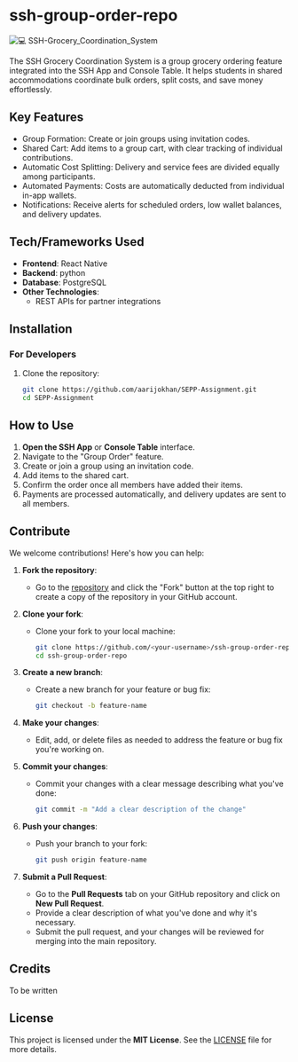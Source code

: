 # ssh-group-order-repo


![💻 SSH-Grocery_Coordination_System](https://github.com/user-attachments/assets/bfd135cb-16da-4807-ad92-fa367c5405b0)


The SSH Grocery Coordination System is a group grocery ordering feature integrated into the SSH App and Console Table. It helps students in shared accommodations coordinate bulk orders, split costs, and save money effortlessly.


## Key Features

- Group Formation: Create or join groups using invitation codes.  
- Shared Cart: Add items to a group cart, with clear tracking of individual contributions.
- Automatic Cost Splitting: Delivery and service fees are divided equally among participants. 
- Automated Payments: Costs are automatically deducted from individual in-app wallets.
- Notifications: Receive alerts for scheduled orders, low wallet balances, and delivery updates.


## Tech/Frameworks Used  
- **Frontend**: React Native  
- **Backend**: python 
- **Database**: PostgreSQL  
- **Other Technologies**:  
  - REST APIs for partner integrations


 
## Installation  

### For Developers  
1. Clone the repository:  
   ```bash  
   git clone https://github.com/aarijokhan/SEPP-Assignment.git  
   cd SEPP-Assignment


## How to Use  
1. **Open the SSH App** or **Console Table** interface.  
2. Navigate to the "Group Order" feature.  
3. Create or join a group using an invitation code.  
4. Add items to the shared cart.  
5. Confirm the order once all members have added their items.  
6. Payments are processed automatically, and delivery updates are sent to all members.  

   


## Contribute  
We welcome contributions! Here's how you can help:

1. **Fork the repository**:
   - Go to the [repository](https://github.com/aarijokhan/ssh-group-order-repo) and click the "Fork" button at the top right to create a copy of the repository in your GitHub account.

2. **Clone your fork**:
   - Clone your fork to your local machine:
     ```bash
     git clone https://github.com/<your-username>/ssh-group-order-repo.git
     cd ssh-group-order-repo
     ```

3. **Create a new branch**:
   - Create a new branch for your feature or bug fix:
     ```bash
     git checkout -b feature-name
     ```

4. **Make your changes**:
   - Edit, add, or delete files as needed to address the feature or bug fix you're working on.

5. **Commit your changes**:
   - Commit your changes with a clear message describing what you've done:
     ```bash
     git commit -m "Add a clear description of the change"
     ```

6. **Push your changes**:
   - Push your branch to your fork:
     ```bash
     git push origin feature-name
     ```

7. **Submit a Pull Request**:
   - Go to the **Pull Requests** tab on your GitHub repository and click on **New Pull Request**.
   - Provide a clear description of what you've done and why it's necessary.
   - Submit the pull request, and your changes will be reviewed for merging into the main repository.


## Credits
To be written

## License  
This project is licensed under the **MIT License**. See the [LICENSE](LICENSE) file for more details.  

  
